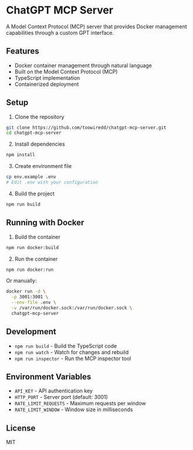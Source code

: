 # ChatGPT MCP Server

A Model Context Protocol (MCP) server that provides Docker management capabilities through a custom GPT interface.

## Features

- Docker container management through natural language
- Built on the Model Context Protocol (MCP)
- TypeScript implementation
- Containerized deployment

## Setup

1. Clone the repository
```bash
git clone https://github.com/toowiredd/chatgpt-mcp-server.git
cd chatgpt-mcp-server
```

2. Install dependencies
```bash
npm install
```

3. Create environment file
```bash
cp env.example .env
# Edit .env with your configuration
```

4. Build the project
```bash
npm run build
```

## Running with Docker

1. Build the container
```bash
npm run docker:build
```

2. Run the container
```bash
npm run docker:run
```

Or manually:
```bash
docker run -d \
  -p 3001:3001 \
  --env-file .env \
  -v /var/run/docker.sock:/var/run/docker.sock \
  chatgpt-mcp-server
```

## Development

- `npm run build` - Build the TypeScript code
- `npm run watch` - Watch for changes and rebuild
- `npm run inspector` - Run the MCP inspector tool

## Environment Variables

- `API_KEY` - API authentication key
- `HTTP_PORT` - Server port (default: 3001)
- `RATE_LIMIT_REQUESTS` - Maximum requests per window
- `RATE_LIMIT_WINDOW` - Window size in milliseconds

## License

MIT
